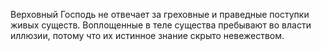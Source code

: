 Верховный Господь не отвечает за греховные и праведные поступки живых существ. Воплощенные в теле существа пребывают во власти иллюзии, потому что их истинное знание скрыто невежеством.
